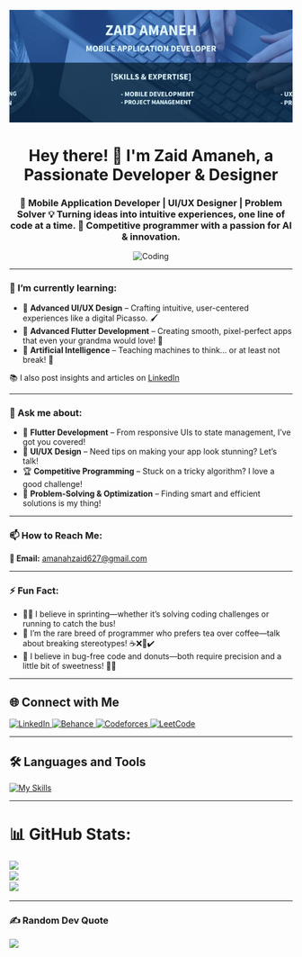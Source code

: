 <p align="center">
  <img 
    src="https://github.com/Zaid-Amaneh/Zaid-Amaneh/blob/main/banner/ZAID%20AMANEH%20(1).png" 
    alt="banner" 
    style="width: 100%; height: 200px; object-fit: cover;" 
  />
</p>



<h1 align="center">Hey there! 👋 I'm Zaid Amaneh, a Passionate Developer & Designer</h1>
<h3 align="center">🚀 Mobile Application Developer | UI/UX Designer | Problem Solver 💡 Turning ideas into intuitive experiences, one line of code at a time. 🎯 Competitive programmer with a passion for AI & innovation.</h3>

<p align="center">
  <img alt="Coding" width="320" height="320" src="https://media3.giphy.com/media/v1.Y2lkPTc5MGI3NjExd3N4ZG41cWZkMTIwaGllczVpN3dmZjd4Mzc4OHg3bmc0NDdqNGxtNiZlcD12MV9pbnRlcm5hbF9naWZfYnlfaWQmY3Q9Zw/jBOOXxSJfG8kqMxT11/giphy.gif">
</p>


---

### 🌱 I’m currently learning:
- 🎨 **Advanced UI/UX Design** – Crafting intuitive, user-centered experiences like a digital Picasso. 🖌️  
- 📱 **Advanced Flutter Development** – Creating smooth, pixel-perfect apps that even your grandma would love! 🚀  
- 🧠 **Artificial Intelligence** – Teaching machines to think… or at least not break! 🤖  

📚 I also post insights and articles on [LinkedIn](https://www.linkedin.com/in/zaidamaneh)

---

### 💬 Ask me about:
- 📱 **Flutter Development** – From responsive UIs to state management, I’ve got you covered!  
- 🎨 **UI/UX Design** – Need tips on making your app look stunning? Let’s talk!  
- 🏆 **Competitive Programming** – Stuck on a tricky algorithm? I love a good challenge!  
- 🚀 **Problem-Solving & Optimization** – Finding smart and efficient solutions is my thing!  

---

### 📫 How to Reach Me:
**📧 Email:** [amanahzaid627@gmail.com](mailto:amanahzaid627@gmail.com)

---

### ⚡ Fun Fact:
- 🏃‍♂️ I believe in sprinting—whether it’s solving coding challenges or running to catch the bus!  
- 🍵 I’m the rare breed of programmer who prefers tea over coffee—talk about breaking stereotypes! ☕❌🍵✔️  
- 🍩 I believe in bug-free code and donuts—both require precision and a little bit of sweetness! 🍩🐞  

---

## 🌐 Connect with Me

<p align="left">
  <a href="https://linkedin.com/in/zaidamaneh" target="_blank">
    <img src="https://raw.githubusercontent.com/rahuldkjain/github-profile-readme-generator/master/src/images/icons/Social/linked-in-alt.svg" alt="LinkedIn" height="30" width="40" />
  </a>
  <a href="https://www.behance.net/zaidamaneh" target="_blank">
    <img src="https://raw.githubusercontent.com/rahuldkjain/github-profile-readme-generator/master/src/images/icons/Social/behance.svg" alt="Behance" height="30" width="40" />
  </a>
  <a href="https://codeforces.com/profile/zaid" target="_blank">
    <img src="https://raw.githubusercontent.com/rahuldkjain/github-profile-readme-generator/master/src/images/icons/Social/codeforces.svg" alt="Codeforces" height="30" width="40" />
  </a>
  <a href="https://www.leetcode.com/zaid_am" target="_blank">
    <img src="https://raw.githubusercontent.com/rahuldkjain/github-profile-readme-generator/master/src/images/icons/Social/leet-code.svg" alt="LeetCode" height="30" width="40" />
  </a>
</p>

---

## 🛠️ Languages and Tools

[![My Skills](https://skillicons.dev/icons?i=flutter,dart,cpp,cmake,figma,firebase,git,github,gitlab,java,matlab,mysql,postman,supabase,visualstudio,vscode,windows,androidstudio,html)](https://skillicons.dev)

---

# 📊 GitHub Stats:
![](https://github-readme-stats.vercel.app/api?username=Zaid-Amaneh&theme=dark&hide_border=false&include_all_commits=true&count_private=true)<br/>
![](https://nirzak-streak-stats.vercel.app/?user=Zaid-Amaneh&theme=dark&hide_border=false)<br/>
![](https://github-readme-stats.vercel.app/api/top-langs/?username=Zaid-Amaneh&theme=dark&hide_border=false&include_all_commits=true&count_private=true&layout=compact)

---

### ✍️ Random Dev Quote
![](https://quotes-github-readme.vercel.app/api?type=vetical&theme=tokyonight)

